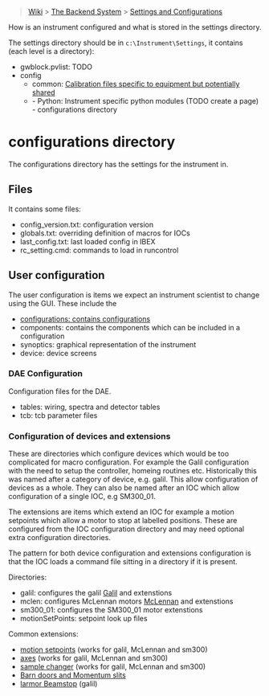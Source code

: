 > [Wiki](Home) > [The Backend System](The-Backend-System) > [Settings and Configurations](Settings-and-Configurations)

How is an instrument configured and what is stored in the settings directory.

The settings directory should be in `c:\Instrument\Settings`, it contains (each level is a directory):

- gwblock.pvlist: TODO
- config
    - common: [Calibration files specific to equipment but potentially shared](Calibration-Files)
    - <Instrument name>
        - Python: Instrument specific python modules (TODO create a page)
        - configurations directory

# configurations directory

The configurations directory has the settings for the instrument in. 

## Files
It contains some files:
- config_version.txt: configuration version
- globals.txt: overriding definition of macros for IOCs
- last_config.txt: last loaded config in IBEX
- rc_setting.cmd: commands to load in runcontrol

## User configuration

The user configuration is items we expect an instrument scientist to change using the GUI. These include the
 - [configurations: contains configurations](Configuration-Rules)
 - components: contains the components which can be included in a configuration
 - synoptics: graphical representation of the instrument
 - device: device screens

### DAE Configuration

Configuration files for the DAE.

- tables: wiring, spectra and detector tables
- tcb: tcb parameter files

### Configuration of devices and extensions

These are directories which configure devices which would be too complicated for macro configuration. For example the Galil configuration with the need to setup the controller, homeing routines etc. Historically this was named after a category of device, e.g. galil. This allow configuration of devices as a whole. They can also be named after an IOC which allow configuration of a single IOC, e.g SM300_01. 

The extensions are items which extend an IOC for example a motion setpoints which allow a motor to stop at labelled positions. These are configured from the IOC configuration directory and may need optional extra configuration directories.

The pattern for both device configuration and extensions configuration is that the IOC loads a command file sitting in a directory if it is present.

Directories:

- galil: configures the galil [Galil](Galil) and extenstions
- mclen: configures McLennan motors [McLennan](McLennan) and extenstions
- sm300_01: configures the SM300_01 motor extenstions
- motionSetPoints: setpoint look up files

Common extensions:
 - [motion setpoints](Motor-SetPoints) (works for galil, McLennan and sm300)
 - [axes](Motor-Axes) (works for galil, McLennan and sm300)
 - [sample changer](Sample-Changers) (works for galil, McLennan and sm300)
 - [Barn doors and Momentum slits](Barndoors-and-Momentum-Slits-on-MUON-Front-End)
 - [larmor Beamstop](Larmor-Beamstop) (galil)
